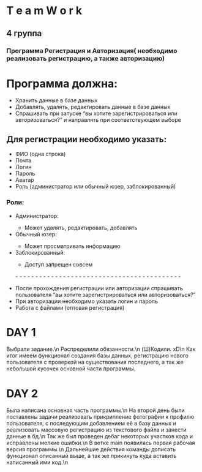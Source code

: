 <h1>T e a m W o r k</h1>
<h2>4 группа</h2>
<h3>Программа Регистрация и Авторизация( необходимо реализовать регистрацию, а также авторизацию)</h3>
    <h1>Программа должна:</h1>
    <ul>
        <li>Хранить данные в базе данных</li>
        <li>Добавлять, удалять, редактировать данные в базе данных</li>
        <li>Спрашивать при запуске “вы хотите зарегистрироваться или авторизоваться?” и направлять при соответствующем выборе</li>
    </ul>
    <h2>Для регистрации необходимо указать:</h2>
    <ul>
        <li>ФИО (одна строка)</li>
        <li>Почта</li>
        <li>Логин</li>
        <li>Пароль</li>
        <li>Аватар</li>
        <li>Роль (администратор или обычный юзер, заблокированный)</li>
    </ul>
    <h3>Роли:</h3>
    <ul>
        <li>Администратор:</li>
        <ul>
            <li>Может удалять, редактировать, добавлять</li>
        </ul>
        <li>Обычный юзер:</li>
        <ul>
            <li>Может просматривать информацию</li>
        </ul>
        <li>Заблокированный:</li>
        <ul>
            <li>Доступ запрещен совсем</li>
        </ul>
    <p>- - - - - - - - - - - - - - - - - - - - - - - - - - - - - - - - - - - - - - - - - - </p>
    <li>После прохождения регистрации или авторизации спрашивать пользователя “вы хотите зарегистрироваться или авторизоваться?”</li>
    <li>При авторизации необходимо указать логин и пароль</li>
    <li>Работа с файлами (оптовая регистрация)</li>
        </ul>
    <h1>DAY 1</h1>
  <p>Выбрали задание.\n
    Распределили обязанности.\n
    (Ш)Кодили. xD\n
    Как итог имеем функционал создания базы данных, регистрацию нового пользователя с проверкой на существования последнего, а так же небольшой кусочек основной части программы.
  </p>
      <h1>DAY 2</h1>
  <p> Была написана основная часть программы.\n
      На второй день были поставлены задачи реализовать прикрипление фотографии к профилю пользователя, с последующим добавлением её в базу данных и реализовать массовую регистрацию из текстового файла и занести данные в бд.\n
      Так же был проведен дебаг некоторых участков кода и исправлены мелкие ошибки.\n
      В ветке main появилась первая рабочая версия программы.\n
      Дальнейшие действия команды дописать функционал описанный выше, а так же прикинуть куда вставить написанный ими код.\n
  </p>
